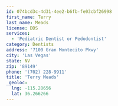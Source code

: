 ```yaml
---
id: 074bcd3c-4d31-4ee2-b6fb-fe03cbf26998
first_name: Terry
last_name: Meads
license: DDS
services:
  - 'Pediatric Dentist or Pedodontist'
category: Dentists
address: '7100 Gran Montecito Pkwy'
city: 'Las Vegas'
state: NV
zip: '89149'
phone: '(702) 228-9911'
title: 'Terry Meads'
_geoloc:
  lng: -115.28656
  lat: 36.266266
---
```

